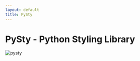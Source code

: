 ```yaml
---
layout: default
title: PySty
---
```

# PySty - Python Styling Library
![pysty]({{site.url/assets/images/pysts-transparent.png}})